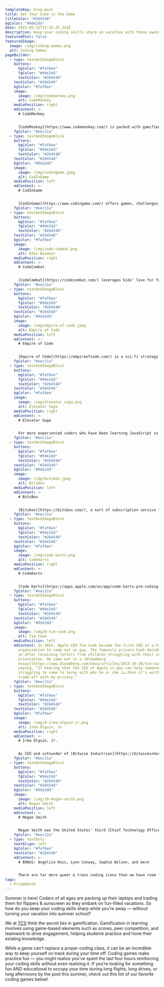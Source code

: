 ```yaml
---
templateKey: blog-post
title: Get Your Code in the Game
titleColor: "#264548"
bgColor: "#9de2dd"
date: 2022-05-31T15:32:25.324Z
description: Keep your coding skills sharp on vacation with these awesome games
featuredPost: false
featuredImage:
  image: /img/coding-games.png
  alt: Coding Games
pageBuilder:
  - type: textAndImageBlock
    buttons:
      bgColor: "#faf6ee"
      fgColor: "#9de2dd"
      textColor: "#264548"
    textColor: "#264548"
    bgColor: "#faf6ee"
    image:
      image: /img/codemonkey.png
      alt: CodeMonkey
    mediaPosition: right
    mdContent: >-
      # CodeMonkey


      [CodeMonkey](https://www.codemonkey.com/) is packed with gamified educational resources for students of different grades and different levels. The graphics are adorable, the language is kid-friendly, and the games are the right balance of fun & challenging. On CodeMonkey, kids will help the character “Monkey” cross the river, solve math problems with Dodo, or collect bananas for Turtle—all by writing code in CodeMonkey’s text-based editor.
    fgColor: "#eec11a"
  - type: textAndImageBlock
    buttons:
      bgColor: "#faf6ee"
      fgColor: "#9de2dd"
      textColor: "#264548"
    textColor: "#264548"
    bgColor: "#9de2dd"
    image:
      image: /img/codingame.jpeg
      alt: CodInGame
    mediaPosition: left
    mdContent: >-
      # CodInGame


      [CodInGame](https://www.codingame.com/) offers games, challenges, and increasingly difficult puzzles to practice more than 25 programming languages, including JavaScript! One of the great things about CodInGame is that kids can play with their friends or siblings or even enter international coding competitions.
    fgColor: "#eec11a"
  - type: textAndImageBlock
    buttons:
      bgColor: "#faf6ee"
      fgColor: "#9de2dd"
      textColor: "#264548"
    textColor: "#264548"
    bgColor: "#faf6ee"
    image:
      image: /img/code-combat.png
      alt: Edie Windsor
    mediaPosition: right
    mdContent: >-
      # CodeCombat


      [CodeCombat](https://codecombat.com/) leverages kids’ love for fantasy stories — knights! dragons! heroes!—to help them drill coding fundamentals. Each lesson is introduced as a chapter in an overarching storyline; players defeat each level by coding, testing, and running the appropriate commands. Detailed characters coupled with beautifully designed maps and immersive sound make for one incredibly addictive coding game for kids. It’s important to note that, because CodeCombat’s lessons are designed for children aged 8 and up who have some degree of familiarity with coding, beginners might find the first few lessons confusing.
    fgColor: "#eec11a"
  - type: textAndImageBlock
    buttons:
      bgColor: "#faf6ee"
      fgColor: "#9de2dd"
      textColor: "#264548"
    textColor: "#264548"
    bgColor: "#9de2dd"
    image:
      image: /img/empire-of-code.jpeg
      alt: Empire of Code
    mediaPosition: left
    mdContent: >-
      # Empire of Code


      [Empire of Code](https://empireofcode.com/) is a sci-fi strategy game in which players’ ability to code gives them an edge as they explore new frontiers. Players are charged with rebuilding and expanding the Great Empire of Code. Along the way, they will overcome great challenges and rival factions competing to create their own empires. Your child might use algorithms to exploit resources, code defensive strategies to protect their Empire from invaders, or use AI to defeat their rivals.
    fgColor: "#eec11a"
  - type: textAndImageBlock
    buttons:
      bgColor: "#faf6ee"
      fgColor: "#9de2dd"
      textColor: "#264548"
    textColor: "#264548"
    bgColor: "#faf6ee"
    image:
      image: /img/elevator_saga.png
      alt: Elevator Saga
    mediaPosition: right
    mdContent: >-
      # Elevator Saga


      For more experienced coders who have been learning JavaScript in our advanced classes, [Elevator Saga](https://play.elevatorsaga.com/) allows them to practice applying JavaScript knowledge in challenges related to transporting people in an elevator as efficiently as possible. The game starts out by challenging the player to move 15 people in less than a minute and gets progressively more difficult from there.
    fgColor: "#eec11a"
  - type: textAndImageBlock
    buttons:
      bgColor: "#faf6ee"
      fgColor: "#9de2dd"
      textColor: "#264548"
    textColor: "#264548"
    bgColor: "#9de2dd"
    image:
      image: /img/bitsbox.jpeg
      alt: BitsBox
    mediaPosition: left
    mdContent: >-
      # BitsBox


      [Bitsbox](https://bitsbox.com/), a sort of subscription service for programming projects, is especially unique because it offers both a digital and physical option. Each month, the company sends a box full of new “crazy fun app projects” for your child to tackle. These projects range in difficulty from simple app-creation to complicated tech challenges, and you can choose to receive the project as a digital package or a physical kit delivered to your doorstep. Order one box to arrive during your vacation — or order three boxes to keep your child practicing their coding skills for a full summer away!
    fgColor: "#eec11a"
  - type: textAndImageBlock
    buttons:
      bgColor: "#faf6ee"
      fgColor: "#9de2dd"
      textColor: "#264548"
    textColor: "#264548"
    bgColor: "#faf6ee"
    image:
      image: /img/code-karts.png
      alt: CodeKarts
    mediaPosition: right
    mdContent: >-
      # CodeKarts


      [Code Karts](https://apps.apple.com/us/app/code-karts-pre-coding-logic/id1222704761) is a phone app that encourages kids to drill coding concepts through dozens of levels of racetrack puzzles, in which players have to strategically place direction bricks to get their racecar across the finish line as speedily as possible. Not only does this game allow young coders to brush up on the drag-and-drop system of most visual programming languages like Scratch, it also helps hone focus, observation, and logic.
    fgColor: "#eec11a"
  - type: textAndImageBlock
    buttons:
      bgColor: "#faf6ee"
      fgColor: "#9de2dd"
      textColor: "#264548"
    textColor: "#264548"
    bgColor: "#9de2dd"
    image:
      image: /img/8-tim-cook.png
      alt: Tim Cook
    mediaPosition: left
    mdContent: In 2014, Apple CEO Tim Cook became the first CEO of a Fortune 500
      organization to come out as gay. The famously private Cook decided to do
      so after receiving letters from children struggling with their sexual
      orientation. He came out in a [Bloomberg
      essay](https://www.bloomberg.com/news/articles/2014-10-30/tim-cook-speaks-up),
      saying, “If hearing that the CEO of Apple is gay can help someone
      struggling to come to terms with who he or she is…then it’s worth the
      trade-off with my privacy.”
    fgColor: "#eec11a"
  - type: textAndImageBlock
    buttons:
      bgColor: "#faf6ee"
      fgColor: "#9de2dd"
      textColor: "#264548"
    textColor: "#264548"
    bgColor: "#faf6ee"
    image:
      image: /img/9-irma-olguin-jr.png
      alt: Irma Olguin, Jr
    mediaPosition: right
    mdContent: >-
      # Irma Olguin, Jr.


      As CEO and cofounder of [Bitwise Industries](https://bitwiseindustries.com/), Irma L. Olguin Jr. aims to activate human potential in "underdog" cities across the United States. In 2010, Olguin created [59DaysOfCode](https://59daysofcode.org/), a software development competition to cultivate the Central Valley’s tech industry. She also co-founded Hashtag, an open workspace for designers, developers, and entrepreneurs to collaborate. Then in 2012, Bitwise Industries was founded to strengthen the tech industry in Fresno. In 2021, Olguin was included in the [Fast Company Queer 50](https://www.fastcompany.com/queer-50/2021), a ranking of the most influential and innovative queer women and nonbinary people transforming the world of business, tech, and beyond.
    fgColor: "#eec11a"
  - type: textAndImageBlock
    buttons:
      bgColor: "#faf6ee"
      fgColor: "#9de2dd"
      textColor: "#264548"
    textColor: "#264548"
    bgColor: "#9de2dd"
    image:
      image: /img/10-megan-smith.png
      alt: Megan Smith
    mediaPosition: left
    mdContent: >-
      # Megan Smith


      Megan Smith was the United States’ third [Chief Technology Officer](https://obamawhitehouse.archives.gov/administration/eop/ostp/about/leadershipstaff/smith) during the Obama administration, helping the President and his teams harness the power of data and technology on behalf of the nation. After graduating from MIT, Smith served as CEO of [PlanetOut](https://en.wikipedia.org/wiki/PlanetOut_Inc.), a leading LGBT online community in the early days of the web. She then served as a Vice President at Google, first leading New Business Development and later serving as a VP in the leadership team at Google\[x] -— where she co-created the company’s “SolveForX” innovation community project as well as its “WomenTechmakers” tech-diversity initiative. During her tenure she led the company’s acquisitions of major platforms such as Google Earth, Google Maps, and Picasa.Currently, Smith is the CEO for [shift7](https://www.shift7digital.com/), a company striving to innovate tech-based solutions for systemic economic, social, and environmental problems.
    fgColor: "#eec11a"
  - type: textOnly
    textAlign: left
    bgColor: "#faf6ee"
    textColor: "#264548"
    mdContent: >-
      # BONUS: Angelica Ross, Lynn Conway, Sophie Wilson, and more


      There are far more queer & trans coding icons than we have room for in this single blog post; if you’re eager to learn more, check out our [Trans Day of Visibility blog](https://www.thecodingspace.com/blog/2022-03-01-six-trans-programmers-who-shattered-the-lavender-ceiling/), in which we talk about game-changing trans computer programmers like Angelica Ross, Lynn Conway, Sophie Wilson, and more.
tags:
  - PrideMonth
---
```

Summer is here! Coders of all ages are packing up their laptops and trading them for flippers & sunscreen as they embark on fun-filled vacations. So how do you keep your coding skills sharp while you’re away — without turning your vacation into summer school?

We at [TCS](https://www.thecodingspace.com/) think the secret lies in gamification. Gamification in learning involves using game-based elements such as scores, peer competition, and teamwork to drive engagement, helping students practice and hone their existing knowledge.

While a game can’t replace a proper coding class, it can be an incredible way to keep yourself on track during your time off. Coding games make practice fun — you might realize you’ve spent the last four hours reinforcing your coding skills without even realizing it. If you’re looking for something fun AND educational to occupy your time during long flights, long drives, or long afternoons by the pool this summer, check out this list of our favorite coding games below!